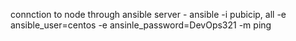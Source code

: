 connction to node through ansible server - ansible -i pubicip, all -e ansible_user=centos -e ansinle_password=DevOps321 -m ping
